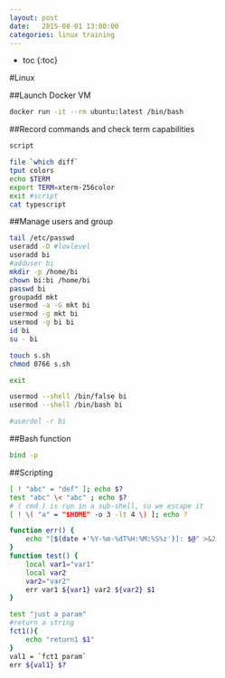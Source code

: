 ```yaml
---
layout: post
date:   2015-08-01 13:00:00
categories: linux training
---
```

* toc
{:toc}

#Linux

##Launch Docker VM

~~~ bash
docker run -it --rm ubuntu:latest /bin/bash
~~~

##Record commands and check term capabilities

~~~ bash
script

file `which diff`
tput colors
echo $TERM
export TERM=xterm-256color
exit #script
cat typescript
~~~

##Manage users and group

~~~ bash
tail /etc/passwd
useradd -D #lowlevel
useradd bi
#adduser bi
mkdir -p /home/bi
chown bi:bi /home/bi
passwd bi
groupadd mkt
usermod -a -G mkt bi
usermod -g mkt bi
usermod -g bi bi
id bi
su - bi

touch s.sh
chmod 0766 s.sh

exit

usermod --shell /bin/false bi
usermod --shell /bin/bash bi

#userdel -r bi
~~~

##Bash function

~~~ bash
bind -p
~~~

##Scripting

~~~ bash
[ ! "abc" = "def" ]; echo $?
test "abc" \< "abc" ; echo $?
# ( cmd ) is run in a sub-shell, so we escape it
[ ! \( "a" = "$HOME" -o 3 -lt 4 \) ]; echo ?
~~~

~~~ bash
function err() {
    echo "[$(date +'%Y-%m-%dT%H:%M:%S%z')]: $@" >&2
}
function test() {
    local var1="var1"
    local var2
    var2="var2"
    err var1 ${var1} var2 ${var2} $1
}

test "just a param"
#return a string
fct1(){
    echo "return1 $1"
}
val1 = `fct1 param`
err ${val1} $?
~~~
